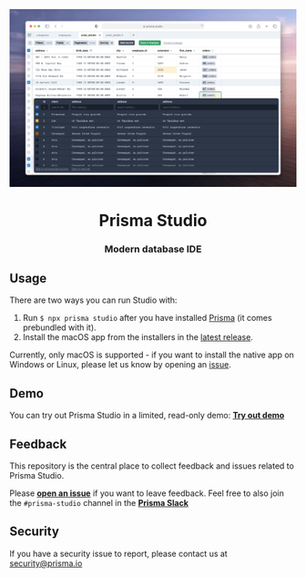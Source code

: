 <p align="center"><img src="https://github.com/prisma/studio/blob/main/Studio.png" alt="Prisma Studio" /></p>

<p><h1 align="center">Prisma Studio</h1></p>
<p><h3 align="center">Modern database IDE</h3></p>

## Usage

There are two ways you can run Studio with:

1. Run `$ npx prisma studio` after you have installed [Prisma](https://github.com/prisma/prisma) (it comes prebundled with it).
2. Install the macOS app from the installers in the [latest release](https://github.com/prisma/studio/releases). 

Currently, only macOS is supported - if you want to install the native app on Windows or Linux, please let us know by opening an [issue](https://github.com/prisma/studio/issues).

## Demo

You can try out Prisma Studio in a limited, read-only demo: [**Try out demo**](https://prisma-studio.now.sh)

## Feedback

This repository is the central place to collect feedback and issues related to Prisma Studio.

Please [**open an issue**](https://github.com/prisma/studio-feedback/issues/new) if you want to leave feedback. Feel free to also join the `#prisma-studio` channel in the [**Prisma Slack**](https://slack.prisma.io) 

## Security

If you have a security issue to report, please contact us at [security@prisma.io](mailto:security@prisma.io?subject=[GitHub]%20Prisma%202%20Security%20Report%20Studio)
